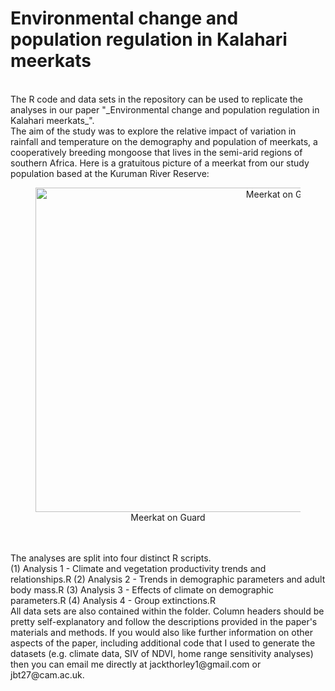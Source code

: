# Environmental change and population regulation in Kalahari meerkats
<br>
The R code and data sets in the repository can be used to replicate the analyses in our paper "_Environmental change and population regulation in Kalahari meerkats_".  
<br>  
The aim of the study was to explore the relative impact of variation in rainfall and temperature on the demography and population of meerkats, a cooperatively breeding mongoose that lives in the semi-arid regions of southern Africa. Here is a gratuitous picture of a meerkat from our study population based at the Kuruman River Reserve:  
<br>
<figure style="text-align: center;">
  <img src="MeerkatOnGuard.JPG" alt="Meerkat on Guard", width="777", height="519">
  <figcaption>Meerkat on Guard</figcaption>
</figure>  
<br>
<br>
The analyses are split into four distinct R scripts.  
<br>
(1) Analysis 1 - Climate and vegetation productivity trends and relationships.R  
(2) Analysis 2 - Trends in demographic parameters and adult body mass.R  
(3) Analysis 3 - Effects of climate on demographic parameters.R  
(4) Analysis 4 - Group extinctions.R
<br>  
  All data sets are also contained within the folder. Column headers should be pretty self-explanatory and follow the descriptions provided in the paper's materials and methods. If you would also like further information on other aspects of the paper, including additional code that I used to generate the datasets (e.g. climate data, SIV of NDVI, home range sensitivity analyses) then you can email me directly at jackthorley1@gmail.com or jbt27@cam.ac.uk. 
